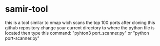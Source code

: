 # samir-tool
this is a tool similar to nmap wich scans the top 100 ports
after cloning this github repository
change your current directory to where the python file is located
then type this command: "pyhton3 port_scanner.py" or "python port-scanner.py"

